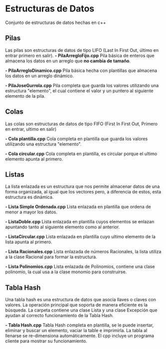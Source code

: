 # Estructuras de Datos

Conjunto de estructuras de datos hechas en c++


## Pilas
Las pilas son estructuras de datos de tipo LIFO (Last In First Out, último en entrar primero en salir).
**- PilaArregloFijo.cpp**
Pila básica de enteros que almacena los datos en un arreglo que **no cambia de tamaño**.

**- PilaArregloDinamico.cpp**
Pila básica hecha con plantillas que almacena los datos en un arreglo dinámico.

**- PilaJoseGurrola.cpp**
Pila completa que guarda los valores utilizando una estructura "elemento",  el cual contiene el valor y un puntero al siguiente elemento de la pila.

## Colas
Las colas son estructuras de datos de tipo FIFO (First In First Out, Primero en entrar, ultimo en salir)

**- Cola plantilla.cpp**
Cola completa en plantilla que guarda los valores utilizando una estructura "elemento". 

**- Cola circular.cpp**
Cola completa en plantilla, es circular porque el ultimo elemento apunta al primero.

## Listas
 La lista enlazada es un estructura que nos permite almacenar datos de una forma organizada, al igual que los vectores pero, a diferencia de estos, esta estructura es dinámica.
 
**- Lista Simple Ordenada.cpp**
Lista enlazada en plantilla que ordena de menor a mayor los datos.

**- ListaDoble.cpp**
Lista enlazada en plantilla cuyos elementos se enlazan apuntando tanto al siguiente elemento como al anterior.

**- ListaCircular.cpp**
Lista enlazada en plantilla cuyo ultimo elemento de la lista apunta al primero.

**- Lista Racionales.cpp**
Lista enlazada de números Racionales, la lista utiliza a la clase Racional para formar la estructura.

**- Lista Polinomios.cpp**
Lista enlazada de Polinomios, contiene una clase polinomio, la cual usa a la clase monomio para construirse.

## Tabla Hash
Una tabla hash es una estructura de datos que asocia llaves o claves con valores. La operación principal que soporta de manera eficiente es la búsqueda.
La carpeta contiene una clase Lista y una clase Excepción que ayudan al correcto funcionamiento de la Tabla Hash.

**- Tabla Hash.cpp**
Tabla Hash completa en plantilla, se le puede insertar, eliminar y buscar un elemento, vaciar la table e imprimirla. La tabla al llenarse se re-dimensiona automáticamente. El cpp incluye un programa cliente para mostrar su funcionamiento.


